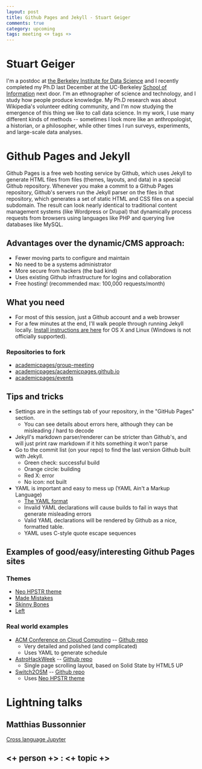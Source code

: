```yaml
---
layout: post
title: Github Pages and Jekyll - Stuart Geiger
comments: true
category: upcoming
tags: meeting <+ tags +>
---
```


# Stuart Geiger

I'm a postdoc at [the Berkeley Institute for Data Science](http://bids.berkeley.edu) and I recently completed my Ph.D last December at the UC-Berkeley [School of Information](http://ischool.berkeley.edu) next door. I'm an ethnographer of science and technology, and I study how people produce knowledge. My Ph.D research was about Wikipedia's volunteer editing community, and I'm now studying the emergence of this thing we like to call data science. In my work, I use many different kinds of methods -- sometimes I look more like an anthropologist, a historian, or a philosopher, while other times I run surveys, experiments, and large-scale data analyses. 

# Github Pages and Jekyll

Github Pages is a free web hosting service by Github, which uses Jekyll to generate HTML files from files (themes, layouts, and data) in a special Github repository. Whenever you make a commit to a Github Pages repository, Github's servers run the Jekyll parser on the files in that repository, which generates a set of static HTML and CSS files on a special subdomain. The result can look nearly identical to traditional content management systems (like Wordpress or Drupal) that dynamically process requests from browsers using languages like PHP and querying live databases like MySQL.

## Advantages over the dynamic/CMS approach:

* Fewer moving parts to configure and maintain
* No need to be a systems administrator
* More secure from hackers (the bad kind)
* Uses existing Github infrastructure for logins and collaboration
* Free hosting! (recommended max: 100,000 requests/month)

## What you need

* For most of this session, just a Github account and a web browser
* For a few minutes at the end, I'll walk people through running Jekyll locally. [Install instructions are here](https://jekyllrb.com/docs/installation/) for OS X and Linux (Windows is not officially supported). 

### Repositories to fork
 
* [academicpages/group-meeting](https://github.com/academicpages/group-meeting)
* [academicpages/academicpages.github.io](https://github.com/academicpages/academicpages.github.io)
* [academicpages/events](https://github.com/academicpages/events)

## Tips and tricks

* Settings are in the settings tab of your repository, in the "GitHub Pages" section.
  * You can see details about errors here, although they can be misleading / hard to decode
* Jekyll's markdown parser/renderer can be stricter than Github's, and will just print raw markdown if it hits something it won't parse
* Go to the commit list (on your repo) to find the last version Github built with Jekyll.
  * Green check: successful build
  * Orange circle: building
  * Red X: error
  * No icon: not built
* YAML is important and easy to mess up (YAML Ain't a Markup Language)
  * [The YAML format](http://symfony.com/doc/current/components/yaml/yaml_format.html)
  * Invalid YAML declarations will cause builds to fail in ways that generate misleading errors
  * Valid YAML declarations will be rendered by Github as a nice, formatted table.
  * YAML uses C-style quote escape sequences
  
## Examples of good/easy/interesting Github Pages sites

### Themes

* [Neo HPSTR theme](https://github.com/aron-bordin/neo-hpstr-jekyll-theme)
* [Made Mistakes](https://github.com/mmistakes/made-mistakes-jekyll)
* [Skinny Bones](https://github.com/mmistakes/skinny-bones-jekyll)
* [Left](https://github.com/holman/left)

### Real world examples

* [ACM Conference on Cloud Computing](http://acmsocc.github.io/2016/) -- [Github repo](https://github.com/acmsocc/2016)
  * Very detailed and polished (and complicated)
  * Uses YAML to generate schedule
* [AstroHackWeek](http://astrohackweek.org/2016/) -- [Github repo](https://github.com/AstroHackWeek/2016)
  * Single page scrolling layout, based on Solid State by HTML5 UP
* [Switch2OSM](http://switch2osm.github.io/) -- [Github repo](https://github.com/switch2osm/switch2osm.github.io)
  * Uses [Neo HPSTR theme](https://github.com/aron-bordin/neo-hpstr-jekyll-theme)

# Lightning talks

## Matthias Bussonnier
[Cross language Jupyter](https://github.com/Carreau/talks/blob/master/2016-09-23-uc-merced-seminar/Cross%20Language%20Integration.ipynb)

## <+ person +> : <+ topic +>

